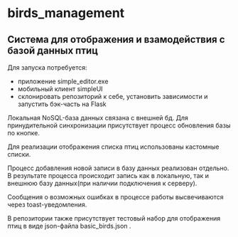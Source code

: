# birds_management

## Система для отображения и взамодействия с базой данных птиц

Для запуска потребуется:
- приложение simple_editor.exe
- мобильный клиент simpleUI
- склонировать репозиторий к себе, установить зависимости и запустить бэк-часть на Flask

Локальная NoSQL-база данных связана с внешней бд. Для принудительной синхронизации присутствует процесс обновления базы по кнопке.


Для реализации отображения списка птиц использованы кастомные списки.

Процесс добавления новой записи в базу данных реализован отдельно. В результате процесса происходит запись как в локальную, так и внешнюю базу данных(при наличии подключения к серверу).

Сообщения о возможных ошибках в процессе работы высвечиваются через toast-уведомления.

В репозитории также присутствует тестовый набор для отображения птиц в виде json-файла basic_birds.json .